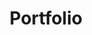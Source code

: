 ---
title: "Portfolio"
description: "Happy Birthday Girl."
draft: false


# custom style
custom_class: "" 
custom_attributes: "" 
custom_css: ""
---